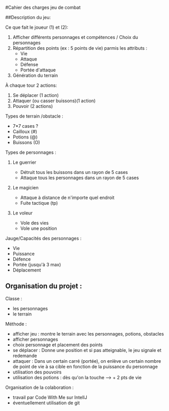 #Cahier des charges jeu de combat

##Description du jeu:

Ce que fait le joueur (1) et (2):

1. Afficher différents personnages et compétences / Choix du personnages
2. Répartition des points (ex : 5 points de vie) parmis les attributs :
    * Vie
    * Attaque
    * Défense
    * Portée d'attaque
3. Génération du terrain

À chaque tour 2 actions:

1. Se déplacer (1 action)
2. Attaquer (ou casser buissons)(1 action)
3. Pouvoir (2 actions)

Types de terrain /obstacle :

* 7*7 cases ?
* Cailloux (#)
* Potions (@)
* Buissons (O)

Types de personnages :

1. Le guerrier

    * Détruit tous les buissons dans un rayon de 5 cases
    * Attaque tous les personnages dans un rayon de 5 cases

2. Le magicien

    * Attaque à distance de n'importe quel endroit
    * Fuite tactique (tp)

3. Le voleur

    * Vole des vies
    * Vole une position

Jauge/Capacités des personnages :

* Vie
* Puissance
* Défence
* Portée (jusqu'à 3 max)
* Déplacement

## Organisation du projet :
Classe :

* les personnages
* le terrain

Méthode :

* afficher jeu : montre le terrain avec les personnages, potions, obstacles
* afficher personnages
* choix personnage et placement des points
* se déplacer : Donne une position et si pas atteignable, le jeu signale et redemande
* attaquer : Dans un certain carré (portée), on enlève un certain nombre de point de vie à sa cible en fonction de la puissance du personnage
* utilisation des pouvoirs
* utilisation des potions : dès qu'on la touche --> + 2 pts de vie

Organisation de la colaboration :

* travail par Code With Me sur IntelIJ
* éventuellement utilisation de git 